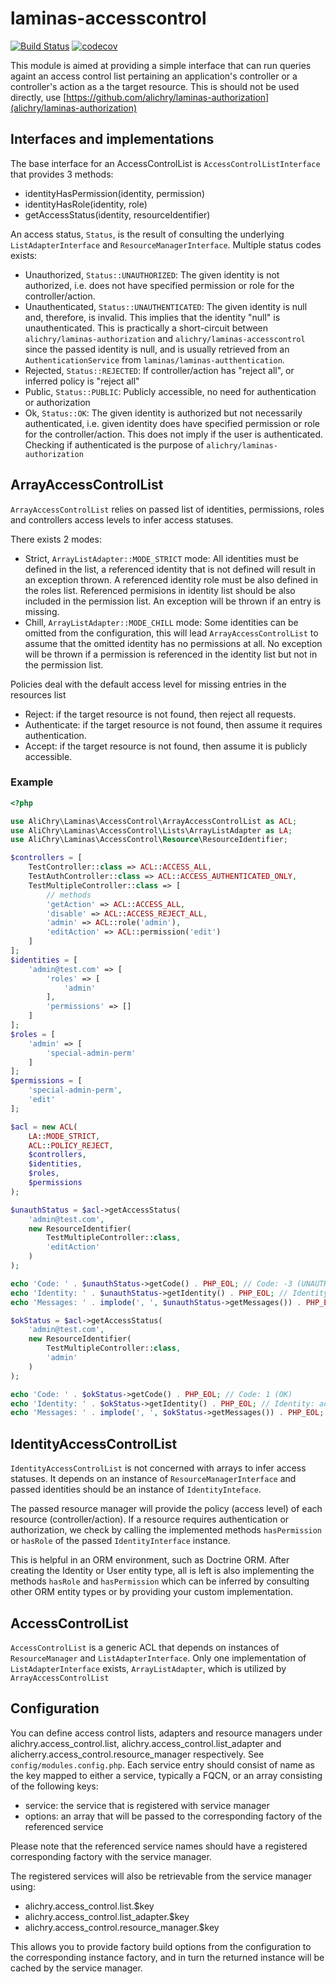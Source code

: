 # laminas-accesscontrol

[![Build Status](https://travis-ci.org/alichry/laminas-accesscontrol.svg?branch=master)](https://travis-ci.org/alichry/laminas-accesscontrol)
[![codecov](https://codecov.io/gh/alichry/laminas-accesscontrol/branch/master/graph/badge.svg)](https://codecov.io/gh/alichry/laminas-accesscontrol)

This module is aimed at providing a simple interface that can run queries againt an access control list pertaining an application's controller or a controller's action as a the target resource. This is should not be used directly, use [https://github.com/alichry/laminas-authorization](alichry/laminas-authorization)

## Interfaces and implementations
The base interface for an AccessControlList is `AccessControlListInterface` that
provides 3 methods:  

- identityHasPermission(identity, permission)
- identityHasRole(identity, role)
- getAccessStatus(identity, resourceIdentifier)

An access status, `Status`, is the result of consulting the underlying
`ListAdapterInterface` and `ResourceManagerInterface`. Multiple status codes
exists:  

- Unauthorized, `Status::UNAUTHORIZED`: The given identity is not authorized, i.e.
does not have specified permission or role for the controller/action.
- Unauthenticated, `Status::UNAUTHENTICATED`: The given identity is null and,
therefore, is invalid. This implies that the identity "null" is unauthenticated.
This is practically a short-circuit between `alichry/laminas-authorization` and
`alichry/laminas-accesscontrol` since the passed identity is null, and is usually
retrieved from an `AuthenticationService` from `laminas/laminas-autthentication`.
- Rejected, `Status::REJECTED`: If controller/action has "reject all", or 
inferred policy is "reject all"
- Public, `Status::PUBLIC`: Publicly accessible, no need for authentication or
authorization
- Ok, `Status::OK`: The given identity is authorized but not necessarily
authenticated, i.e. given identity does have specified permission or role for 
the controller/action. This does not imply if the user is authenticated.
Checking if authenticated is the purpose of `alichry/laminas-authorization`

## ArrayAccessControlList
`ArrayAccessControlList` relies on passed list of identities,
permissions, roles and controllers access levels to infer access statuses.  

There exists 2 modes:

- Strict, `ArrayListAdapter::MODE_STRICT` mode: All identities must be defined in
the list, a referenced identity that is not defined will result in an exception
thrown. A referenced identity role must be also defined in the roles list.
Referenced permisions in identity list should be also included in the permission
list. An exception will be thrown if an entry is missing.
- Chill, `ArrayListAdapter::MODE_CHILL` mode: Some identities can be omitted from
the configuration, this will lead `ArrayAccessControlList` to assume that the
omitted identity has no permissions at all. No exception will be thrown if a
permission is referenced in the identity list but not in the permission list.

Policies deal with the default access level for missing entries in the resources list

- Reject: if the target resource is not found, then reject all requests.
- Authenticate: if the target resource is not found, then assume it requires authentication.
- Accept: if the target resource is not found, then assume it is publicly accessible.

### Example

```php
<?php

use AliChry\Laminas\AccessControl\ArrayAccessControlList as ACL;
use AliChry\Laminas\AccessControl\Lists\ArrayListAdapter as LA;
use AliChry\Laminas\AccessControl\Resource\ResourceIdentifier;

$controllers = [
    TestController::class => ACL::ACCESS_ALL,
    TestAuthController::class => ACL::ACCESS_AUTHENTICATED_ONLY,
    TestMultipleController::class => [
        // methods
        'getAction' => ACL::ACCESS_ALL,
        'disable' => ACL::ACCESS_REJECT_ALL,
        'admin' => ACL::role('admin'),
        'editAction' => ACL::permission('edit')
    ]
];
$identities = [
    'admin@test.com' => [
        'roles' => [
            'admin'
        ],
        'permissions' => []
    ]
];
$roles = [
    'admin' => [
        'special-admin-perm'
    ]
];
$permissions = [
    'special-admin-perm',
    'edit'
];

$acl = new ACL(
    LA::MODE_STRICT,
    ACL::POLICY_REJECT,
    $controllers,
    $identities,
    $roles,
    $permissions
);

$unauthStatus = $acl->getAccessStatus(
    'admin@test.com',
    new ResourceIdentifier(
        TestMultipleController::class,
        'editAction'
    )
);

echo 'Code: ' . $unauthStatus->getCode() . PHP_EOL; // Code: -3 (UNAUTHORIZED)
echo 'Identity: ' . $unauthStatus->getIdentity() . PHP_EOL; // Identity: admin@test.com
echo 'Messages: ' . implode(', ', $unauthStatus->getMessages()) . PHP_EOL; // Identity "admin@test.com" requires perm:edit

$okStatus = $acl->getAccessStatus(
    'admin@test.com',
    new ResourceIdentifier(
        TestMultipleController::class,
        'admin'
    )
);

echo 'Code: ' . $okStatus->getCode() . PHP_EOL; // Code: 1 (OK)
echo 'Identity: ' . $okStatus->getIdentity() . PHP_EOL; // Identity: admin@test.com
echo 'Messages: ' . implode(', ', $okStatus->getMessages()) . PHP_EOL; //
```

## IdentityAccessControlList
`IdentityAccessControlList` is not concerned with arrays to infer access statuses.
It depends on an instance of `ResourceManagerInterface` and passed identities
should be an instance of `IdentityInteface`.  

The passed resource manager will provide the policy (access level) of each
resource (controller/action). If a resource requires authentication or
authorization, we check by calling the implemented methods `hasPermission` or
`hasRole` of the passed `IdentityInterface` instance.  

This is helpful in an ORM environment, such as Doctrine ORM. After creating
the Identity or User entity type, all is left is also implementing the methods
`hasRole` and `hasPermission` which can be inferred by consulting other ORM
entity types or by providing your custom implementation.

## AccessControlList
`AccessControlList` is a generic ACL that depends on instances of 
`ResourceManager` and `ListAdapterInterface`. Only one implementation of
`ListAdapterInterface` exists, `ArrayListAdapter`, which is utilized by
`ArrayAccessControlList`

## Configuration
You can define access control lists, adapters and resource managers under
alichry.access_control.list, alichry.access_control.list_adapter and 
alicherry.access_control.resource_manager respectively. See 
`config/modules.config.php`. Each service entry should consist of name as
the key mapped to either a service, typically a FQCN, or an array consisting of
the following keys:
- service: the service that is registered with service manager
- options: an array that will be passed to the corresponding factory of the
referenced service

Please note that the referenced service names should have a registered 
corresponding factory with the service manager.

The registered services will also be retrievable from the service manager using:
- alichry.access_control.list.$key
- alichry.access_control.list_adapter.$key
- alichry.access_control.resource_manager.$key

This allows you to provide factory build options from the configuration to the
corresponding instance factory, and in turn the returned instance will be cached
by the service manager.